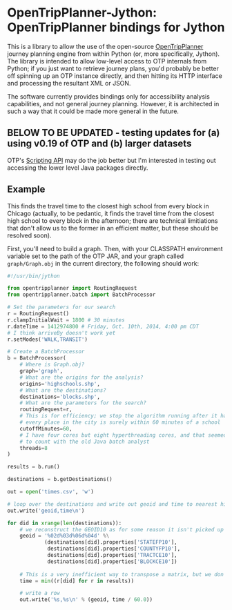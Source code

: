 # OpenTripPlanner-Jython: OpenTripPlanner bindings for Jython

This is a library to allow the use of the open-source [OpenTripPlanner](http://www.opentripplanner.org) journey planning engine from within Python (or, more specifically, Jython). The library is intended to allow low-level access to OTP internals from Python; if you just want to retrieve journey plans, you'd probably be better off spinning up an OTP instance directly, and then hitting its HTTP interface and processing the resultant XML or JSON.

The software currently provides bindings only for accessibility analysis capabilities, and not general journey planning. However, it is architected in such a way that it could be made more general in the future.

## BELOW TO BE UPDATED - testing updates for (a) using v0.19 of OTP and (b) larger datasets
OTP's [Scripting API](http://opentripplanner.readthedocs.org/en/latest/Scripting/) may do the job better but I'm interested in testing out accessing the lower level Java packages directly.

## Example

This finds the travel time to the closest high school from every block in Chicago (actually, to be pedantic, it finds the travel time from the closest high school to every block in the afternoon; there are technical limitiations that don't allow us to the former in an efficient matter, but these should be resolved soon).

First, you'll need to build a graph. Then, with your CLASSPATH environment variable set to the path of the OTP JAR, and your graph called `graph/Graph.obj` in the current directory, the following should work:

```python
#!/usr/bin/jython

from opentripplanner import RoutingRequest
from opentripplanner.batch import BatchProcessor

# Set the parameters for our search
r = RoutingRequest()
r.clampInitialWait = 1800 # 30 minutes
r.dateTime = 1412974800 # Friday, Oct. 10th, 2014, 4:00 pm CDT
# I think arriveBy doesn't work yet
r.setModes('WALK,TRANSIT')

# Create a BatchProcessor
b = BatchProcessor(
    # Where is Graph.obj?
    graph='graph',
    # What are the origins for the analysis?
    origins='highschools.shp',
    # What are the destinations?
    destinations='blocks.shp',
    # What are the parameters for the search?
    routingRequest=r,
    # This is for efficiency; we stop the algorithm running after it has found all blocks within a certain number of minutes of a school
    # every place in the city is surely within 60 minutes of a school
    cutoffMinutes=60,
    # I have four cores but eight hyperthreading cores, and that seemed
    # to count with the old Java batch analyst
    threads=8
)

results = b.run()

destinations = b.getDestinations()

out = open('times.csv', 'w')

# loop over the destinations and write out geoid and time to nearest high school
out.write('geoid,time\n')

for did in xrange(len(destinations)):
    # we reconstruct the GEOID10 as for some reason it isn't picked up in properties
    geoid = '%02d%03d%06d%04d' %\
            (destinations[did].properties['STATEFP10'], 
             destinations[did].properties['COUNTYFP10'],
             destinations[did].properties['TRACTCE10'],
             destinations[did].properties['BLOCKCE10'])
    
    # This is a very inefficient way to transpose a matrix, but we don't have numpy in jython
    time = min((r[did] for r in results))

    # write a row
    out.write('%s,%s\n' % (geoid, time / 60.0))
```

